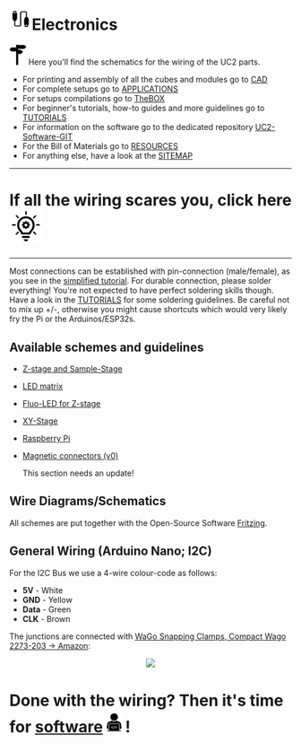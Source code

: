 # <img src="./IMAGES/L.png" width=40>Electronics
<img src="../IMAGES/signpost.png" width=30> Here you'll find the schematics for the wiring of the UC2 parts.

* For printing and assembly of all the cubes and modules go to [CAD](../CAD)
* For complete setups go to [APPLICATIONS](../APPLICATIONS)
* For setups compilations go to [TheBOX](../TheBOX)
* For beginner's tutorials, how-to guides and more guidelines go to [TUTORIALS](../TUTORIALS)
* For information on the software go to the dedicated repository [UC2-Software-GIT](https://github.com/bionanoimaging/UC2-Software-GIT)
* For the Bill of Materials go to [RESOURCES](../TUTORIALS/RESOURCES)
* For anything else, have a look at the [SITEMAP](../SITEMAP.md)

---
# If all the wiring scares you, click here [<img src="./IMAGES/lightbulb.svg" width="60">](./ELECTRONICS_FOR_DUMMIES)
---

Most connections can be established with pin-connection (male/female), as you see in the [simplified tutorial](./ELECTRONICS_FOR_DUMMIES). For durable connection, please solder everything! You're not expected to have perfect soldering skills though. Have a look in the [TUTORIALS](../TUTORIALS) for some soldering guidelines. Be careful not to mix up +/-, otherwise you might cause shortcuts which would very likely fry the Pi or the Arduinos/ESP32s.

## Available schemes and guidelines
* [Z-stage and Sample-Stage](./Z-Stage)
* [LED matrix](./LED-Matrix)
* [Fluo-LED for Z-stage](./FLUO-LED)
* [XY-Stage](./XY-Stage)
* [Raspberry Pi](./RASPBERRY-PI)
* [Magnetic connectors (v0)](./Magnetic-Connectors)


    This section needs an update!

## Wire Diagrams/Schematics
All schemes are put together with the Open-Source Software [Fritzing](http://fritzing.org/).

## General Wiring (Arduino Nano; I2C)
For the I2C Bus we use a 4-wire colour-code as follows:

- **5V** - White
- **GND** - Yellow
- **Data** - Green
- **CLK** - Brown

The junctions are connected with [WaGo Snapping Clamps, Compact Wago 2273-203 -> Amazon](https://www.amazon.de/Wago-VERBINDUNGSKLEMME-3POL-2273-203/dp/B075ZRQCGZ):
<p align="center">
<img src="./IMAGES/UC2_WiringColourCode.JPG" width="500">
</p>




# Done with the wiring? Then it's time for [software<img src="./IMAGES/W.png" width=40>](https://github.com/bionanoimaging/UC2-Software-GIT)!

